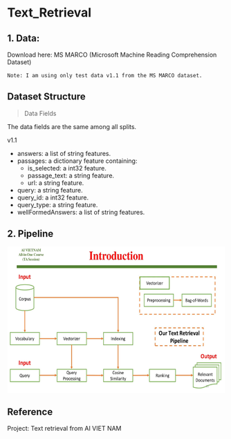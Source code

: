 # Text_Retrieval

## 1. Data: 
Download here: 
<a herf ="https://huggingface.co/datasets/ms_marco/viewer/v1.1/test?row=212">MS MARCO</a> (Microsoft Machine Reading Comprehension Dataset)

```
Note: I am using only test data v1.1 from the MS MARCO dataset.  
```
## Dataset Structure

> Data Fields

The data fields are the same among all splits.

v1.1
*   answers: a list of string features.
*   passages: a dictionary feature containing:
    *   is_selected: a int32 feature.
    *   passage_text: a string feature.
    *   url: a string feature.
*   query: a string feature.
*   query_id: a int32 feature.
*   query_type: a string feature.
*   wellFormedAnswers: a list of string features.

## 2. Pipeline 

<img src = "https://github.com/HieuTran2019/Text_Retrieval/blob/main/Text%20Retrieval%20Pipeline.jpg" width="600" height="338" class="center">



## Reference 

<a herf ="https://www.facebook.com/groups/aivietnam.edu.vn/permalink/1723045898153710/">Project: Text retrieval </a> from AI VIET NAM